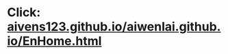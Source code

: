 # Click: [aivens123.github.io/aiwenlai.github.io/EnHome.html](https://aivens123.github.io/aiwenlai.github.io/EnHome.html)




